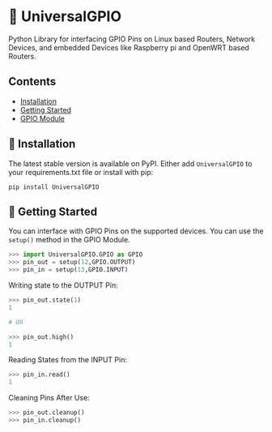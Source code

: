# 🔮 UniversalGPIO

Python Library for interfacing GPIO Pins on Linux based Routers, Network Devices, and embedded Devices like Raspberry pi and OpenWRT based Routers.

## Contents

- [Installation](##Installation)
- [Getting Started](##Getting-Started)
- [GPIO Module](GPIO.md)

## 💽 Installation

The latest stable version is available on PyPI. Either add `UniversalGPIO` to your requirements.txt file or install with pip:

`pip install UniversalGPIO`

## 🔰 Getting Started

You can interface with GPIO Pins on the supported devices. You can use the `setup()` method in the GPIO Module.

```python
>>> import UniversalGPIO.GPIO as GPIO
>>> pin_out = setup(12,GPIO.OUTPUT)
>>> pin_in = setup(13,GPIO.INPUT)
```

Writing state to the OUTPUT Pin:

```python
>>> pin_out.state(1)
1

# OR

>>> pin_out.high()
1
```

Reading States from the INPUT Pin:

```Python
>>> pin_in.read()
1
```

Cleaning Pins After Use:

```python
>>> pin_out.cleanup()
>>> pin_in.cleanup()
```
